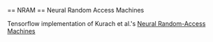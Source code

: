 == NRAM ==
Neural Random Access Machines

Tensorflow implementation of Kurach et al.'s [Neural Random-Access Machines](http://arxiv.org/pdf/1511.06392v3.pdf)
